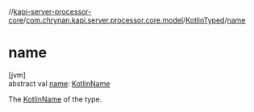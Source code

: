 //[kapi-server-processor-core](../../../index.md)/[com.chrynan.kapi.server.processor.core.model](../index.md)/[KotlinTyped](index.md)/[name](name.md)

# name

[jvm]\
abstract val [name](name.md): [KotlinName](../-kotlin-name/index.md)

The [KotlinName](../-kotlin-name/index.md) of the type.
